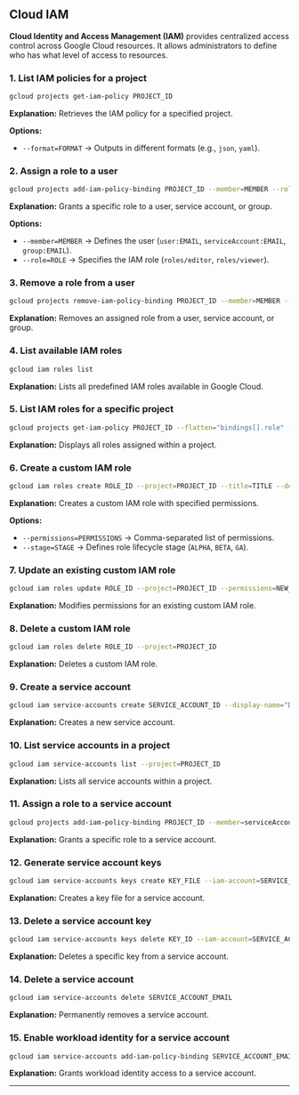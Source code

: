 ## Cloud IAM

**Cloud Identity and Access Management (IAM)** provides centralized access control across Google Cloud resources. It allows administrators to define who has what level of access to resources.

### 1. List IAM policies for a project
```sh
gcloud projects get-iam-policy PROJECT_ID
```
**Explanation:** Retrieves the IAM policy for a specified project.

**Options:**
- `--format=FORMAT` → Outputs in different formats (e.g., `json`, `yaml`).

### 2. Assign a role to a user
```sh
gcloud projects add-iam-policy-binding PROJECT_ID --member=MEMBER --role=ROLE
```
**Explanation:** Grants a specific role to a user, service account, or group.

**Options:**
- `--member=MEMBER` → Defines the user (`user:EMAIL`, `serviceAccount:EMAIL`, `group:EMAIL`).
- `--role=ROLE` → Specifies the IAM role (`roles/editor`, `roles/viewer`).

### 3. Remove a role from a user
```sh
gcloud projects remove-iam-policy-binding PROJECT_ID --member=MEMBER --role=ROLE
```
**Explanation:** Removes an assigned role from a user, service account, or group.

### 4. List available IAM roles
```sh
gcloud iam roles list
```
**Explanation:** Lists all predefined IAM roles available in Google Cloud.

### 5. List IAM roles for a specific project
```sh
gcloud projects get-iam-policy PROJECT_ID --flatten="bindings[].role" --format='table(bindings.role)'
```
**Explanation:** Displays all roles assigned within a project.

### 6. Create a custom IAM role
```sh
gcloud iam roles create ROLE_ID --project=PROJECT_ID --title=TITLE --description=DESCRIPTION --permissions=PERMISSIONS --stage=STAGE
```
**Explanation:** Creates a custom IAM role with specified permissions.

**Options:**
- `--permissions=PERMISSIONS` → Comma-separated list of permissions.
- `--stage=STAGE` → Defines role lifecycle stage (`ALPHA`, `BETA`, `GA`).

### 7. Update an existing custom IAM role
```sh
gcloud iam roles update ROLE_ID --project=PROJECT_ID --permissions=NEW_PERMISSIONS
```
**Explanation:** Modifies permissions for an existing custom IAM role.

### 8. Delete a custom IAM role
```sh
gcloud iam roles delete ROLE_ID --project=PROJECT_ID
```
**Explanation:** Deletes a custom IAM role.

### 9. Create a service account
```sh
gcloud iam service-accounts create SERVICE_ACCOUNT_ID --display-name="DISPLAY_NAME"
```
**Explanation:** Creates a new service account.

### 10. List service accounts in a project
```sh
gcloud iam service-accounts list --project=PROJECT_ID
```
**Explanation:** Lists all service accounts within a project.

### 11. Assign a role to a service account
```sh
gcloud projects add-iam-policy-binding PROJECT_ID --member=serviceAccount:SERVICE_ACCOUNT_EMAIL --role=ROLE
```
**Explanation:** Grants a specific role to a service account.

### 12. Generate service account keys
```sh
gcloud iam service-accounts keys create KEY_FILE --iam-account=SERVICE_ACCOUNT_EMAIL
```
**Explanation:** Creates a key file for a service account.

### 13. Delete a service account key
```sh
gcloud iam service-accounts keys delete KEY_ID --iam-account=SERVICE_ACCOUNT_EMAIL
```
**Explanation:** Deletes a specific key from a service account.

### 14. Delete a service account
```sh
gcloud iam service-accounts delete SERVICE_ACCOUNT_EMAIL
```
**Explanation:** Permanently removes a service account.

### 15. Enable workload identity for a service account
```sh
gcloud iam service-accounts add-iam-policy-binding SERVICE_ACCOUNT_EMAIL --role=roles/iam.workloadIdentityUser --member=MEMBER
```
**Explanation:** Grants workload identity access to a service account.

---

